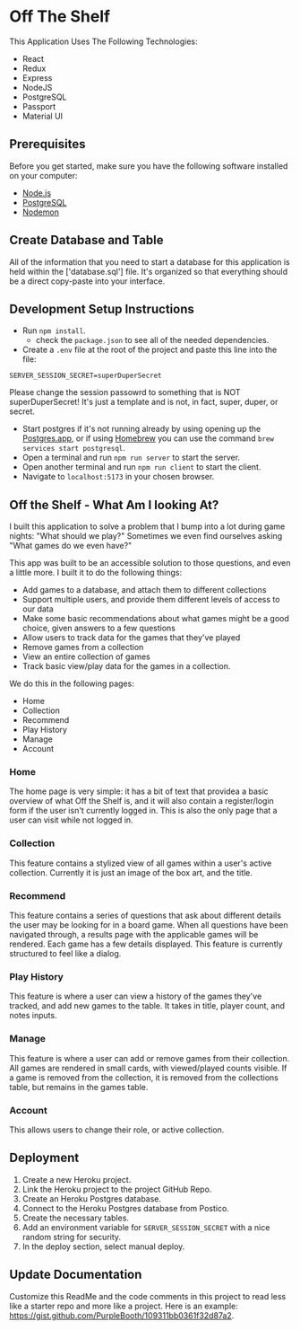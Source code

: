 # Off The Shelf

This Application Uses The Following Technologies:
- React
- Redux
- Express
- NodeJS
- PostgreSQL
- Passport
- Material UI

## Prerequisites

Before you get started, make sure you have the following software installed on your computer:

- [Node.js](https://nodejs.org/en)
- [PostgreSQL](https://www.postgresql.org)
- [Nodemon](https://nodemon.io)

## Create Database and Table

All of the information that you need to start a database for this application is held within the ['database.sql'] file. It's organized so that everything should be a direct copy-paste into your interface.

## Development Setup Instructions

- Run `npm install`.
    - check the `package.json` to see all of the needed dependencies.
- Create a `.env` file at the root of the project and paste this line into the file:

```plaintext
SERVER_SESSION_SECRET=superDuperSecret
```

Please change the session passowrd to something that is NOT superDuperSecret! It's just a template and is not, in fact, super, duper, or secret.

- Start postgres if it's not running already by using opening up the [Postgres.app](https://postgresapp.com), or if using [Homebrew](https://brew.sh) you can use the command `brew services start postgresql`.
- Open a terminal and run `npm run server` to start the server.
- Open another terminal and run `npm run client` to start the client.
- Navigate to `localhost:5173` in your chosen browser.

## Off the Shelf - What Am I looking At?

I built this application to solve a problem that I bump into a lot during game nights: "What should we play?"
Sometimes we even find ourselves asking "What games do we even have?"

This app was built to be an accessible solution to those questions, and even a little more. I built it to do the following things:
- Add games to a database, and attach them to different collections
- Support multiple users, and provide them different levels of access to our data
- Make some basic recommendations about what games might be a good choice, given answers to a few questions
- Allow users to track data for the games that they've played
- Remove games from a collection
- View an entire collection of games
- Track basic view/play data for the games in a collection.

We do this in the following pages:
- Home 
- Collection
- Recommend
- Play History
- Manage
- Account

### Home
The home page is very simple: it has a bit of text that providea a basic overview of what Off the Shelf is, and it will also contain a register/login form if the user isn't currently logged in. This is also the only page that a user can visit while not logged in.

### Collection
This feature contains a stylized view of all games within a user's active collection. Currently it is just an image of the box art, and the title.

### Recommend
This feature contains a series of questions that ask about different details the user may be looking for in a board game. When all questions have been navigated through, a results page with the applicable games will be rendered. Each game has a few details displayed. This feature is currently structured to feel like a dialog.

### Play History
This feature is where a user can view a history of the games they've tracked, and add new games to the table. It takes in title, player count, and notes inputs.

### Manage
This feature is where a user can add or remove games from their collection. All games are rendered in small cards, with viewed/played counts visible. If a game is removed from the collection, it is removed from the collections table, but remains in the games table.

### Account
This allows users to change their role, or active collection.


## Deployment

1. Create a new Heroku project.
1. Link the Heroku project to the project GitHub Repo.
1. Create an Heroku Postgres database.
1. Connect to the Heroku Postgres database from Postico.
1. Create the necessary tables.
1. Add an environment variable for `SERVER_SESSION_SECRET` with a nice random string for security.
1. In the deploy section, select manual deploy.

## Update Documentation

Customize this ReadMe and the code comments in this project to read less like a starter repo and more like a project. Here is an example: https://gist.github.com/PurpleBooth/109311bb0361f32d87a2.
